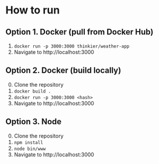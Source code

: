 # How to run
## Option 1. Docker (pull from Docker Hub)
1. `docker run -p 3000:3000 thinkier/weather-app`
2. Navigate to http://localhost:3000

## Option 2. Docker (build locally)
0. Clone the repository
1. `docker build .`
2. `docker run -p 3000:3000 <hash>`
3. Navigate to http://localhost:3000

## Option 3. Node
0. Clone the repository
1. `npm install`
2. `node bin/www`
3. Navigate to http://localhost:3000
